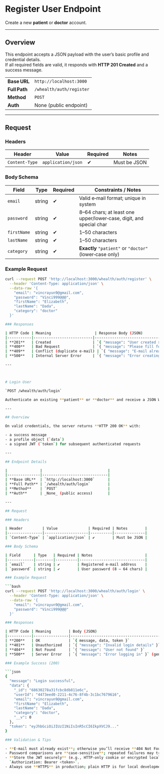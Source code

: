 # Register User Endpoint

Create a new **patient** or **doctor** account.

---

## Overview

This endpoint accepts a JSON payload with the user’s basic profile and credential details.  
If all required fields are valid, it responds with **HTTP 201 Created** and a success message.

|              |                              |
|--------------|------------------------------|
| **Base URL** | `http://localhost:3000`      |
| **Full Path**| `/whealth/auth/register`     |
| **Method**   | `POST`                       |
| **Auth**     | None (public endpoint)       |

---

## Request

### Headers

| Header         | Value              | Required | Notes           |
|----------------|--------------------|----------|-----------------|
| `Content-Type` | `application/json` | ✔        | Must be JSON    |

### Body Schema

| Field       | Type   | Required | Constraints / Notes                                                              |
|-------------|--------|----------|----------------------------------------------------------------------------------|
| `email`     | string | ✔        | Valid e‑mail format; unique in system                                            |
| `password`  | string | ✔        | 8–64 chars; at least one upper/lower‑case, digit, and special char               |
| `firstName` | string | ✔        | 1–50 characters                                                                  |
| `lastName`  | string | ✔        | 1–50 characters                                                                  |
| `category`  | string | ✔        | **Exactly** `"patient"` or `"doctor"` (lower‑case only)                          |

### Example Request

```bash
curl --request POST 'http://localhost:3000/whealth/auth/register' \
  --header 'Content-Type: application/json' \
  --data-raw '{ 
    "email": "vincrayun9@gmail.com",
    "password": "Vinci999@@@",
    "firstName": "Elizabeth",
    "lastName": "Dada",
    "category": "doctor"
  }'

### Responses

| HTTP Code | Meaning                    | Response Body (JSON)                                         | When Returned                                   |
|-----------|---------------------------|--------------------------------------------------------------|-------------------------------------------------|
| **201**   | Created                   | `{ "message": "User created successfully" }`                | All validations pass and user record is saved   |
| **400**   | Bad Request               | `{ "message": "Please fill form appropriately" }`           | One or more required fields missing/invalid     |
| **409**   | Conflict (duplicate e‑mail) | `{ "message": "E‑mail already exists" }`                    | `email` already registered                      |
| **500**   | Internal Server Error     | `{ "message": "Error creating user" }`                      | Unexpected server/database failure              |

---



# Login User

`POST /whealth/auth/login`

Authenticate an existing **patient** or **doctor** and receive a JSON Web Token (JWT).

---

## Overview

On valid credentials, the server returns **HTTP 200 OK** with:

- a success message  
- a profile object (`data`)  
- a signed JWT (`token`) for subsequent authenticated requests  

---

## Endpoint Details

|               |                              |
|---------------|------------------------------|
| **Base URL**  | `http://localhost:3000`      |
| **Full Path** | `/whealth/auth/login`        |
| **Method**    | `POST`                       |
| **Auth**      | _None_ (public access)       |

---

## Request

### Headers

| Header         | Value              | Required | Notes        |
|----------------|--------------------|----------|--------------|
| `Content-Type` | `application/json` | ✔        | Must be JSON |

### Body Schema

| Field      | Type   | Required | Notes                        |
|------------|--------|----------|------------------------------|
| `email`    | string | ✔        | Registered e‑mail address    |
| `password` | string | ✔        | User password (8 – 64 chars) |

### Example Request

```bash
curl --request POST 'http://localhost:3000/whealth/auth/login' \
  --header 'Content-Type: application/json' \
  --data-raw '{
    "email": "vincrayun9@gmail.com",
    "password": "Vinci999@@@"
  }'

### Responses

| HTTP Code | Meaning        | Body (JSON)                                           | When Returned            |
|-----------|----------------|-------------------------------------------------------|--------------------------|
| **200**   | OK             | `{ message, data, token }`                            | Credentials correct      |
| **401**   | Unauthorized   | `{ "message": "Invalid login details" }`              | Password incorrect       |
| **404**   | Not Found      | `{ "message": "User not found" }`                     | E‑mail not registered    |
| **500**   | Server Error   | `{ "message": "Error logging in" }` (generic)         | Unexpected server fault  |

### Example Success (200)

```json
{
  "message": "Login successful",
  "data": {
    "_id": "68630278a31fcbc8db811e6c",
    "userId": "4473eed0-2211-4c76-8f4b-3c1bc7679616",
    "email": "vincrayun9@gmail.com",
    "firstName": "Elizabeth",
    "lastName": "Dada",
    "category": "doctor",
    "__v": 0
  },
  "token": "eyJhbGciOiJIUzI1NiIsInR5cCI6IkpXVCJ9..."
}

### Validation & Tips

- **E‑mail must already exist**; otherwise you’ll receive **404 Not Found**.  
- Password comparisons are **case‑sensitive**; repeated failures may trigger lockout or rate‑limit rules.  
- **Store the JWT securely** (e.g., HTTP‑only cookie or encrypted local storage) and include it in requests as  
  `Authorization: Bearer <token>`.  
- Always use **HTTPS** in production; plain HTTP is for local development only.

